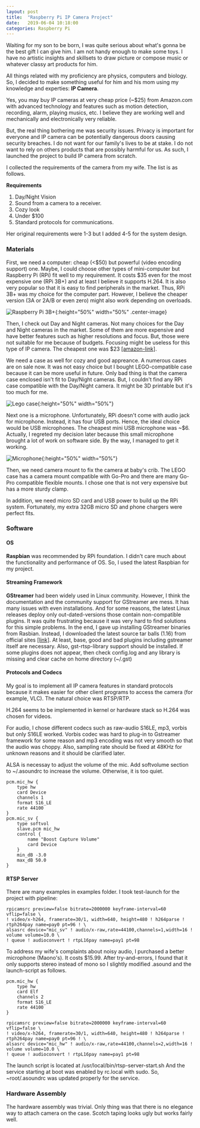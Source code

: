 ```yaml
---
layout: post
title:  "Raspberry Pi IP Camera Project"
date:   2019-06-04 10:18:00
categories: Raspberry Pi
---
```


Waiting for my son to be born, I was quite serious about what's gonna be the best gift I can give him.
I am not handy enough to make some toys.
I have no artistic insights and skillsets to draw picture or compose music or whatever classy art products for him.

All things related with my proficiency are physics, computers and biology.
So, I decided to make something useful for him and his mom using my knowledge and experties: **IP Camera**.

Yes, you may buy IP cameras at very cheap price (~$25) from Amazon.com with advanced technology and features such as motion detection, recording, alarm, playing musics, etc.
I believe they are working well and mechanically and electronically very reliable.

But, the real thing bothering me was security issues.
Privacy is important for everyone and IP camera can be potentially dangerous doors causing security breaches.
I do not want for our family's lives to be at stake.
I do not want to rely on others products that are possibly harmful for us.
As such, I launched the project to build IP camera from scratch.

I collected the requirements of the camera from my wife. The list is as follows.

**Requirements**

1. Day/Night Vision
2. Sound from a camera to a receiver.
3. Cozy look
4. Under $100
5. Standard protocols for communications.

Her original requirements were 1-3 but I added 4-5 for the system design.

### Materials ###

First, we need a computer: cheap (<$50) but powerful (video encoding support) one.
Maybe, I could choose other types of mini-computer but Raspberry Pi (RPi) fit well to my requirement.
It costs $35 even for the most expensive one (RPi 3B+) and at least I believe it supports H.264.
It is also very popular so that it is easy to find peripherals in the market.
Thus, RPi 3B+ was my choice for the computer part.
However, I believe the cheaper version (3A or 2A/B or even zero) might also work depending on overloads.

![Raspberry Pi 3B+](https://www.raspberrypi.org/app/uploads/2018/03/770A5614-2.jpg){:height="50%" width="50%" .center-image} 
<!-- <img src=https://www.raspberrypi.org/app/uploads/2018/03/770A5614-2.jpg width=50% /> -->

Then, I check out Day and Night cameras.
Not many choices for the Day and Night cameras in the market.
Some of them are more expensive and have better features such as higher resolutions and focus.
But, those were not suitable for me because of budgets. Focusing might be useless for this type of IP camera.
The cheapest one was $23 [\[amazon-link\]](https://www.amazon.com/Raspberry-Vision-Camera-Quimat-Embedded/dp/B06XTP23LH/ref=sr_1_8?keywords=day+and+night+camera+raspberry+pi+3B%2B+fisheye&qid=1559701881&s=gateway&sr=8-8).

We need a case as well for cozy and good appreance.
A numerous cases are on sale now.
It was not easy choice but I bought LEGO-compatible case because it can be more useful in future.
Only bad thing is that the camera case enclosed isn't fit to Day/Night cameras.
But, I couldn't find any RPi case compatible with the Day/Night camera.
It might be 3D printable but it's too much for me.

![Lego case](https://i.ebayimg.com/images/g/TAwAAOSwP69al96-/s-l1600.jpg){:height="50%" width="50%"}

Next one is a microphone. Unfortunately, RPi doesn't come with audio jack for microphone. Instead, it has four USB ports.
Hence, the ideal choice would be USB microphones.
The cheapest mini USB microphone was ~$6.
Actually, I regreted my decision later because this small microphone brought a lot of work on software side.
By the way, I managed to get it working.

![Microphone](https://cdn-shop.adafruit.com/970x728/3367-00.jpg){:height="50%" width="50%"}

Then, we need camera mount to fix the camera at baby's crib.
The LEGO case has a camera mount compatible with Go-Pro and there are many Go-Pro compatible flexible mounts.
I chose one that is not very expensive but has a more sturdy clamp.

In addition, we need micro SD card and USB power to build up the RPi system.
Fortunately, my extra 32GB micro SD and phone chargers were perfect fits.

### Software ###

#### OS ####
**Raspbian** was recommended by RPi foundation.
I didn't care much about the functionality and performance of OS.
So, I used the latest Raspbian for my project.

#### Streaming Framework ####
**GStreamer** had been widely used in Linux community. 
However, I think the documentation and the community support for GStreamer are mess.
It has many issues with even installations.
And for some reasons, the latest Linux releases deploy only out-dated-versions those contain non-compatible plugins.
It was quite frustrating because it was very hard to find solutions for this simple problems.
In the end, I gave up installing GStreamer binaries from Rasbian. Instead, I downloaded the latest source tar balls (1.16) from official sites [\[link\]](https://gstreamer.freedesktop.org).
At least, base, good and bad plugins including gstreamer itself are necessary. Also, gst-rtsp-library support should be installed.
If some plugins does not appear, then check config.log and any library is missing and clear cache on home directory (~/.gst)

#### Protocols and Codecs ####
My goal is to implement all IP camera features in standard protocols because it makes easier for other client programs to access the camera (for example, VLC).
The natural choice was RTSP/RTP.

H.264 seems to be implemented in kernel or hardware stack so H.264 was chosen for videos.

For audio, I chose different codecs such as raw-audio S16LE, mp3, vorbis but only S16LE worked.
Vorbis codec was hard to plug-in to Gstreamer framework for some reason and mp3 encoding was not very smooth so that the audio was choppy.
Also, sampling rate should be fixed at 48KHz for unknown reasons and it should be clarified later.

ALSA is necessay to adjust the volume of the mic. Add softvolume section to ~/.asoundrc to increase the volume. Otherwise, it is too quiet.

~~~~
pcm.mic_hw {
    type hw
    card Device
    channels 1
    format S16_LE
    rate 44100
}
pcm.mic_sv {
    type softvol
    slave.pcm mic_hw
    control {
        name "Boost Capture Volume"
        card Device
    }
    min_dB -3.0
    max_dB 50.0
}
~~~~

#### RTSP Server ####
There are many examples in examples folder.
I took test-launch for the project with pipeline:

~~~~
rpicamsrc preview=false bitrate=2000000 keyframe-interval=60 vflip=false \ 
! video/x-h264, framerate=30/1, width=640, height=480 ! h264parse ! rtph264pay name=pay0 pt=96 ! \
alsasrc device="mic_sv" ! audio/x-raw,rate=44100,channels=1,width=16 ! volume volume=10.0 \
! queue ! audioconvert ! rtpL16pay name=pay1 pt=98
~~~~

To address my wife's complaints about noisy audio, I purchased a better microphone (Maono's). 
It costs $15.99.
After try-and-errors, I found that it only supports stereo instead of mono so I slightly modified .asound and the launch-script as follows.

~~~~
pcm.mic_hw {
    type hw
    card Elf
    channels 2
    format S16_LE
    rate 44100
}
~~~~

~~~~
rpicamsrc preview=false bitrate=2000000 keyframe-interval=60 vflip=false \ 
! video/x-h264, framerate=30/1, width=640, height=480 ! h264parse ! rtph264pay name=pay0 pt=96 ! \
alsasrc device="mic_hw" ! audio/x-raw,rate=44100,channels=2,width=16 ! volume volume=10.0 \
! queue ! audioconvert ! rtpL16pay name=pay1 pt=98
~~~~

The launch script is located at /usr/local/bin/rtsp-server-start.sh
And the service starting at boot was enabled by rc.local with sudo.
So, ~root/.asoundrc was updated properly for the service.

### Hardware Assembly ###

The hardware assembly was trivial. Only thing was that there is no elegance way to attach camera on the case.
Scotch taping looks ugly but works fairly well.

